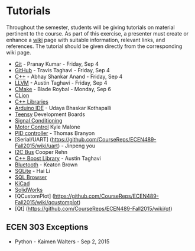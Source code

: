 # Tutorials

Throughout the semester, students will be giving tutorials on material pertinent to the course.
As part of this exercise, a presenter must create or enhance a [wiki](https://github.com/CourseReps/ECEN489-Fall2015/wiki) page with suitable information, relevant links, and references.
The tutorial should be given directly from the corresponding wiki page.

* [Git](https://github.com/CourseReps/ECEN489-Fall2015/wiki/git) - Pranay Kumar - Friday, Sep 4
* [GitHub](https://github.com/CourseReps/ECEN489-Fall2015/wiki/github) - Travis Taghavi - Friday, Sep 4
* [C++](https://github.com/CourseReps/ECEN489-Fall2015/wiki/cplusplus) - Abhay Shankar Anand - Friday, Sep 4
* [LLVM](https://github.com/CourseReps/ECEN489-Fall2015/wiki/llvm) - Austin Taghavi - Friday, Sep 4
* [CMake](https://github.com/CourseReps/ECEN489-Fall2015/wiki/cmake) - Blade Roybal - Monday, Sep 6
* [CLion](https://github.com/CourseReps/ECEN489-Fall2015/wiki/clion)
* [C++ Libraries](https://github.com/CourseReps/ECEN489-Fall2015/wiki/libraries)
* [Arduino IDE](https://github.com/CourseReps/ECEN489-Fall2015/wiki/arduinoide) - Udaya Bhaskar Kothapalli
* [Teensy](https://github.com/CourseReps/ECEN489-Fall2015/wiki/teensy) Development Boards
* [Signal Conditioning](https://github.com/CourseReps/ECEN489-Fall2015/wiki/conditioning)
* [Motor Control](https://github.com/CourseReps/ECEN489-Fall2015/wiki/motor) Kyle Malone
* [PID controller](https://github.com/CourseReps/ECEN489-Fall2015/wiki/pid) - Thomas Branyon
* [Serial/UART] (https://github.com/CourseReps/ECEN489-Fall2015/wiki/uart) - Jinpeng you
* [I2C Bus](https://github.com/CourseReps/ECEN489-Fall2015/wiki/i2c) Cooper Rehn
* [C++ Boost Library](https://github.com/CourseReps/ECEN489-Fall2015/wiki/boost) - Austin Taghavi
* [Bluetooth](https://github.com/CourseReps/ECEN489-Fall2015/wiki/bluetooth) - Keaton Brown
* [SQLite](https://github.com/CourseReps/ECEN489-Fall2015/wiki/sqlite) - Hai Li
* [SQL Browser](https://github.com/CourseReps/ECEN489-Fall2015/wiki/browser)
* [KiCad](https://github.com/CourseReps/ECEN489-Fall2015/wiki/kicad)
* [SolidWorks](https://github.com/CourseReps/ECEN489-Fall2015/wiki/solidworks)
* [QCustomPlot] (https://github.com/CourseReps/ECEN489-Fall2015/wiki/qcustomplot)
* [Qt] (https://github.com/CourseReps/ECEN489-Fall2015/wiki/qt)

## ECEN 303 Exceptions

 * Python - Kaimen Walters - Sep 2, 2015
